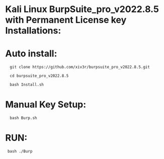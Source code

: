 # Kali Linux BurpSuite_pro_v2022.8.5 with Permanent License key Installations: 
                                                  
                                                  

# Auto install:

      git clone https://github.com/xiv3r/burpsuite_pro_v2022.8.5.git

      cd burpsuite_pro_v2022.8.5

      bash Install.sh



# Manual Key Setup:

      bash Burp.sh


# RUN:

     bash ./Burp
